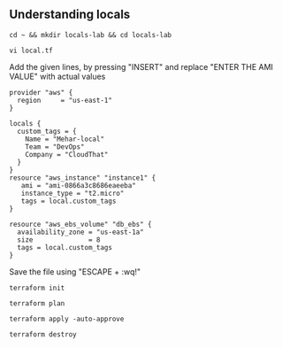 ## Understanding locals 

```
cd ~ && mkdir locals-lab && cd locals-lab
```
```
vi local.tf
```
Add the given lines, by pressing "INSERT" and replace "ENTER THE AMI VALUE" with actual values
```
provider "aws" {
  region     = "us-east-1"
}

locals {
  custom_tags = {
    Name = "Mehar-local"
    Team = "DevOps"
    Company = "CloudThat"
  }
}
resource "aws_instance" "instance1" {
   ami = "ami-0866a3c8686eaeeba"
   instance_type = "t2.micro"
   tags = local.custom_tags
}

resource "aws_ebs_volume" "db_ebs" {
  availability_zone = "us-east-1a"
  size              = 8
  tags = local.custom_tags
}
```

Save the file using "ESCAPE + :wq!"
```
terraform init
```
```
terraform plan
```
```
terraform apply -auto-approve
```
```
terraform destroy
```
